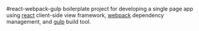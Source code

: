 #react-webpack-gulp
boilerplate  project for developing a single page app using [react][] client-side view framework, [webpack][] dependency management, and [gulp][] build tool.

[react]: http://facebook.github.io/react/
[webpack]: http://webpack.github.io/
[gulp]: http://gulpjs.com/
